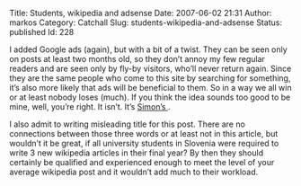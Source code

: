 Title: Students, wikipedia and adsense
Date: 2007-06-02 21:31
Author: markos
Category: Catchall
Slug: students-wikipedia-and-adsense
Status: published
Id: 228

<div>
 <p>
  I added Google ads (again), but with a bit of a twist. They can be seen only on posts at least two months old, so they don’t annoy my few regular readers and are seen only by fly-by visitors, who’ll never return again. Since they are the same people who come to this site by searching for something, it’s also more likely that ads will be beneficial to them. So in a way we all win or at least nobody loses (much). If you think the idea sounds too good to be mine, well, you’re right. It isn’t. It’s
  <a href="http://simonwillison.net/2007/Jun/1/ads/#comments">
   Simon’s
  </a>
  .
 </p>
 <p>
  I also admit to writing misleading title for this post. There are no connections between those three words or at least not in this article, but wouldn’t it be great, if all university students in Slovenia were required to write 3 new wikipedia articles in their final year? By then they should certainly be qualified and experienced enough to meet the level of your average wikipedia post and it wouldn’t add much to their workload.
 </p>
</div>
